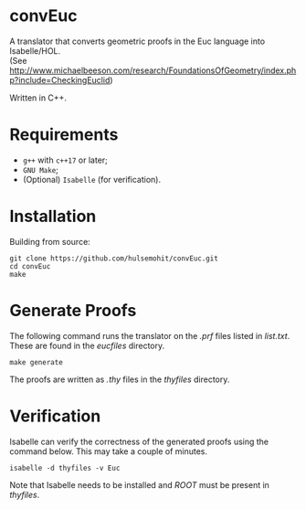 # convEuc
A translator that converts geometric proofs in the Euc language into Isabelle/HOL.\
(See http://www.michaelbeeson.com/research/FoundationsOfGeometry/index.php?include=CheckingEuclid)

Written in C++.

# Requirements
  * `g++` with `c++17` or later;
  * `GNU Make`;
  * (Optional) `Isabelle` (for verification).

# Installation
Building from source:
```
git clone https://github.com/hulsemohit/convEuc.git
cd convEuc
make
```

# Generate Proofs
The following command runs the translator on the _.prf_ files listed in _list.txt_. These  are found in the _eucfiles_ directory.
```
make generate
```
The proofs are written as _.thy_ files in the _thyfiles_ directory.

# Verification
Isabelle can verify the correctness of the generated proofs using the command below. This may take a couple of minutes.
```
isabelle -d thyfiles -v Euc
```
Note that Isabelle needs to be installed and _ROOT_ must be present in _thyfiles_.
